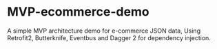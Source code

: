 # MVP-ecommerce-demo
A simple MVP architecture demo for e-commerce JSON data, Using Retrofit2, Butterknife, Eventbus and Dagger 2 for dependency injection.

